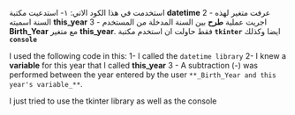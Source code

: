 استخدمت  في هذا الكود الاتي:
١- استدعيت مكتبة **datetime** 
2 - عرفت متغير لهذه السنة اسميته  **this_year** 
3 - اجريت عملية **طرح** بين السنة المدخلة من المستخدم **Birth_Year** مع متغير  **this_year**.
فقط حاولت ان استخدم مكتبة **`tkinter`** ايضا وكذلك **`console`**

I used the following code in this:
1- I called the `datetime library`
2- I knew a **variable** for this year that I called **this_year**
3 - A subtraction (-) was performed between the year entered by the user `**_Birth_Year and this year's variable_**`.

I just tried to use the tkinter library as well as the console
